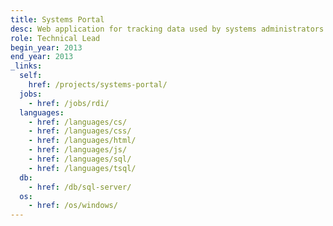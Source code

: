 ```yaml
---
title: Systems Portal
desc: Web application for tracking data used by systems administrators.
role: Technical Lead
begin_year: 2013
end_year: 2013
_links:
  self:
    href: /projects/systems-portal/
  jobs:
    - href: /jobs/rdi/
  languages:
    - href: /languages/cs/
    - href: /languages/css/
    - href: /languages/html/
    - href: /languages/js/
    - href: /languages/sql/
    - href: /languages/tsql/
  db:
    - href: /db/sql-server/
  os:
    - href: /os/windows/
---
```

